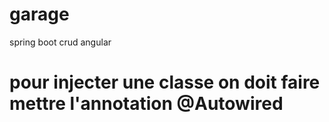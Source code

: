 # garage
 spring boot crud angular

 # pour injecter une classe on doit faire mettre l'annotation @Autowired
